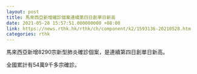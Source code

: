 ```yaml
---
layout: post
title: 馬來西亞新增確診個案連續第四日創單日新高
date: 2021-05-28 15:57:51.000000000 +08:00
link: https://news.rthk.hk/rthk/ch/component/k2/1593136-20210528.htm
categories: rthk
---
```


馬來西亞新增8290宗新型肺炎確診個案，是連續第四日創單日新高。

全國累計有54萬9千多宗確診。
